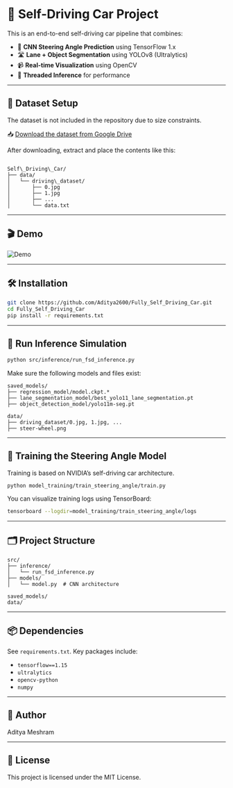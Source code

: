 


# 🚗 Self-Driving Car Project

This is an end-to-end self-driving car pipeline that combines:

- 🧠 **CNN Steering Angle Prediction** using TensorFlow 1.x  
- 🛣️ **Lane + Object Segmentation** using YOLOv8 (Ultralytics)  
- 📹 **Real-time Visualization** using OpenCV  
- 🔁 **Threaded Inference** for performance

---

## 📂 Dataset Setup

The dataset is not included in the repository due to size constraints.

📥 [Download the dataset from Google Drive](https://drive.google.com/file/d/1PZWa6H0i1PCH9zuYcIh5Ouk_p-9Gh58B/view?usp=sharing)

After downloading, extract and place the contents like this:

```

Self\_Driving\_Car/
├── data/
│   └── driving\_dataset/
│       ├── 0.jpg
│       ├── 1.jpg
│       ├── ...
│       └── data.txt

````

---

## 🎬 Demo

![Demo](demo_output.gif)

---

## 🛠️ Installation

```bash
git clone https://github.com/Aditya2600/Fully_Self_Driving_Car.git
cd Fully_Self_Driving_Car
pip install -r requirements.txt
````

---

## 🚀 Run Inference Simulation

```bash
python src/inference/run_fsd_inference.py
```

Make sure the following models and files exist:

```
saved_models/
├── regression_model/model.ckpt.*
├── lane_segmentation_model/best_yolo11_lane_segmentation.pt
├── object_detection_model/yolo11m-seg.pt

data/
├── driving_dataset/0.jpg, 1.jpg, ...
├── steer-wheel.png
```

---

## 🧠 Training the Steering Angle Model

Training is based on NVIDIA’s self-driving car architecture.

```bash
python model_training/train_steering_angle/train.py
```

You can visualize training logs using TensorBoard:

```bash
tensorboard --logdir=model_training/train_steering_angle/logs
```

---

## 🗂️ Project Structure

```
src/
├── inference/
│   └── run_fsd_inference.py
├── models/
│   └── model.py  # CNN architecture

saved_models/
data/
```

---

## 📦 Dependencies

See `requirements.txt`. Key packages include:

* `tensorflow==1.15`
* `ultralytics`
* `opencv-python`
* `numpy`

---

## 👤 Author

Aditya Meshram

---

## 📄 License

This project is licensed under the MIT License.



